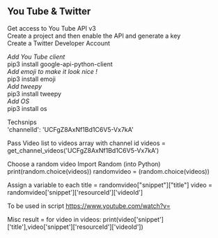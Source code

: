 ## You Tube & Twitter

Get access to You Tube API v3   
Create a project and then enable the API and generate a key   
Create a Twitter Developer Account   

*Add You Tube client*   
pip3 install google-api-python-client      
*Add emoji to make it look nice !*   
pip3 install emoji     
*Add tweepy*   
pip3 install tweepy   
*Add OS*   
pip3 install os   

Techsnips   
'channelId': 'UCFgZ8AxNf1Bd1C6V5-Vx7kA'

Pass Video list to videos array with channel id
videos = get_channel_videos('UCFgZ8AxNf1Bd1C6V5-Vx7kA')

Choose a random video
Import Random (into Python)
print(random.choice(videos))
randomvideo = (random.choice(videos))

Assign a variable to each
title = randomvideo["snippet"]["title"]
video = randomvideo['snippet']['resourceId']['videoId']

To be used in script https://www.youtube.com/watch?v=

Misc
result = 
for video in videos:
    print(video['snippet']['title'],video['snippet']['resourceId']['videoId'])